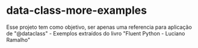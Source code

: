 # data-class-more-examples
Esse projeto tem como objetivo, ser apenas uma referencia para aplicação de "@dataclass" - Exemplos extraídos do livro "Fluent Python - Luciano Ramalho"
